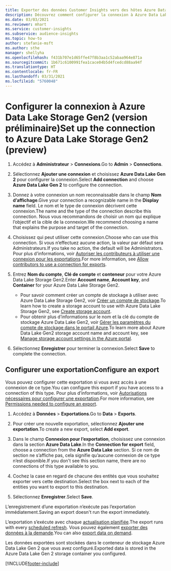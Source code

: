 ```yaml
---
title: Exporter des données Customer Insights vers des hôtes Azure Data Lake Storage Gen2
description: Découvrez comment configurer la connexion à Azure Data Lake Storage Gen2.
ms.date: 03/03/2021
ms.reviewer: mhart
ms.service: customer-insights
ms.subservice: audience-insights
ms.topic: how-to
author: stefanie-msft
ms.author: sthe
manager: shellyha
ms.openlocfilehash: f431b707e1d65ffe47f8b3aa1c52abaa964e871a
ms.sourcegitcommit: 1b671c6100991fea1cace04b5d4fcedcd88aa94f
ms.translationtype: HT
ms.contentlocale: fr-FR
ms.lasthandoff: 03/31/2021
ms.locfileid: "5760048"
---
```

# <a name="set-up-the-connection-to-azure-data-lake-storage-gen2-preview"></a><span data-ttu-id="56f91-103">Configurer la connexion à Azure Data Lake Storage Gen2 (version préliminaire)</span><span class="sxs-lookup"><span data-stu-id="56f91-103">Set up the connection to Azure Data Lake Storage Gen2 (preview)</span></span>

1. <span data-ttu-id="56f91-104">Accédez à **Administrateur** > **Connexions**.</span><span class="sxs-lookup"><span data-stu-id="56f91-104">Go to **Admin** > **Connections**.</span></span>

1. <span data-ttu-id="56f91-105">Sélectionnez **Ajouter une connexion** et choisissez **Azure Data Lake Gen 2** pour configurer la connexion.</span><span class="sxs-lookup"><span data-stu-id="56f91-105">Select **Add connection** and choose **Azure Data Lake Gen 2** to configure the connection.</span></span>

1. <span data-ttu-id="56f91-106">Donnez à votre connexion un nom reconnaissable dans le champ **Nom d’affichage**.</span><span class="sxs-lookup"><span data-stu-id="56f91-106">Give your connection a recognizable name in the **Display name** field.</span></span> <span data-ttu-id="56f91-107">Le nom et le type de connexion décrivent cette connexion.</span><span class="sxs-lookup"><span data-stu-id="56f91-107">The name and the type of the connection describe this connection.</span></span> <span data-ttu-id="56f91-108">Nous vous recommandons de choisir un nom qui explique l’objectif et la cible de la connexion.</span><span class="sxs-lookup"><span data-stu-id="56f91-108">We recommend choosing a name that explains the purpose and target of the connection.</span></span>

1. <span data-ttu-id="56f91-109">Choisissez qui peut utiliser cette connexion.</span><span class="sxs-lookup"><span data-stu-id="56f91-109">Choose who can use this connection.</span></span> <span data-ttu-id="56f91-110">Si vous n’effectuez aucune action, la valeur par défaut sera Administrateurs.</span><span class="sxs-lookup"><span data-stu-id="56f91-110">If you take no action, the default will be Administrators.</span></span> <span data-ttu-id="56f91-111">Pour plus d’informations, voir [Autoriser les contributeurs à utiliser une connexion pour les exportations](connections.md#allow-contributors-to-use-a-connection-for-exports).</span><span class="sxs-lookup"><span data-stu-id="56f91-111">For more information, see [Allow contributors to use a connection for exports](connections.md#allow-contributors-to-use-a-connection-for-exports).</span></span>

1. <span data-ttu-id="56f91-112">Entrez **Nom du compte**, **Clé de compte** et **conteneur** pour votre Azure Data Lake Storage Gen2.</span><span class="sxs-lookup"><span data-stu-id="56f91-112">Enter **Account name**, **Account key**, and **Container** for your Azure Data Lake Storage Gen2.</span></span>
    - <span data-ttu-id="56f91-113">Pour savoir comment créer un compte de stockage à utiliser avec Azure Data Lake Storage Gen2, voir [Créer un compte de stockage](/azure/storage/blobs/create-data-lake-storage-account).</span><span class="sxs-lookup"><span data-stu-id="56f91-113">To learn how to create a storage account to use with Azure Data Lake Storage Gen2, see [Create storage account](/azure/storage/blobs/create-data-lake-storage-account).</span></span> 
    - <span data-ttu-id="56f91-114">Pour obtenir plus d’informations sur le nom et la clé du compte de stockage Azure Data Lake Gen2, voir [Gérer les paramètres du compte de stockage dans le portail Azure](/azure/storage/common/storage-account-manage).</span><span class="sxs-lookup"><span data-stu-id="56f91-114">To learn more about Azure Data Lake Gen2 storage account name and account key, see [Manage storage account settings in the Azure portal](/azure/storage/common/storage-account-manage).</span></span>

1. <span data-ttu-id="56f91-115">Sélectionnez **Enregistrer** pour terminer la connexion.</span><span class="sxs-lookup"><span data-stu-id="56f91-115">Select **Save** to complete the connection.</span></span> 

## <a name="configure-an-export"></a><span data-ttu-id="56f91-116">Configurer une exportation</span><span class="sxs-lookup"><span data-stu-id="56f91-116">Configure an export</span></span>

<span data-ttu-id="56f91-117">Vous pouvez configurer cette exportation si vous avez accès à une connexion de ce type.</span><span class="sxs-lookup"><span data-stu-id="56f91-117">You can configure this export if you have access to a connection of this type.</span></span> <span data-ttu-id="56f91-118">Pour plus d’informations, voir [Autorisations nécessaires pour configurer une exportation](export-destinations.md#set-up-a-new-export).</span><span class="sxs-lookup"><span data-stu-id="56f91-118">For more information, see [Permissions needed to configure an export](export-destinations.md#set-up-a-new-export).</span></span>

1. <span data-ttu-id="56f91-119">Accédez à **Données** > **Exportations**.</span><span class="sxs-lookup"><span data-stu-id="56f91-119">Go to **Data** > **Exports**.</span></span>

1. <span data-ttu-id="56f91-120">Pour créer une nouvelle exportation, sélectionnez **Ajouter une exportation**.</span><span class="sxs-lookup"><span data-stu-id="56f91-120">To create a new export, select **Add export**.</span></span>

1. <span data-ttu-id="56f91-121">Dans le champ **Connexion pour l’exportation**, choisissez une connexion dans la section **Azure Data Lake**.</span><span class="sxs-lookup"><span data-stu-id="56f91-121">In the **Connection for export** field, choose a connection from the **Azure Data Lake** section.</span></span> <span data-ttu-id="56f91-122">Si ce nom de section ne s’affiche pas, cela signifie qu’aucune connexion de ce type n’est disponible.</span><span class="sxs-lookup"><span data-stu-id="56f91-122">If you don't see this section name, there are no connections of this type available to you.</span></span>

1. <span data-ttu-id="56f91-123">Cochez la case en regard de chacune des entités que vous souhaitez exporter vers cette destination.</span><span class="sxs-lookup"><span data-stu-id="56f91-123">Select the box next to each of the entities you want to export to this destination.</span></span>

1. <span data-ttu-id="56f91-124">Sélectionnez **Enregistrer**.</span><span class="sxs-lookup"><span data-stu-id="56f91-124">Select **Save**.</span></span>

<span data-ttu-id="56f91-125">L’enregistrement d’une exportation n’exécute pas l’exportation immédiatement.</span><span class="sxs-lookup"><span data-stu-id="56f91-125">Saving an export doesn't run the export immediately.</span></span>

<span data-ttu-id="56f91-126">L’exportation s’exécute avec chaque [actualisation planifiée](system.md#schedule-tab).</span><span class="sxs-lookup"><span data-stu-id="56f91-126">The export runs with every [scheduled refresh](system.md#schedule-tab).</span></span> <span data-ttu-id="56f91-127">Vous pouvez également [exporter des données à la demande](export-destinations.md#run-exports-on-demand).</span><span class="sxs-lookup"><span data-stu-id="56f91-127">You can also [export data on demand](export-destinations.md#run-exports-on-demand).</span></span> 

<span data-ttu-id="56f91-128">Les données exportées sont stockées dans le conteneur de stockage Azure Data Lake Gen 2 que vous avez configuré.</span><span class="sxs-lookup"><span data-stu-id="56f91-128">Exported data is stored in the Azure Data Lake Gen 2 storage container you configured.</span></span> 

[!INCLUDE[footer-include](../includes/footer-banner.md)]
